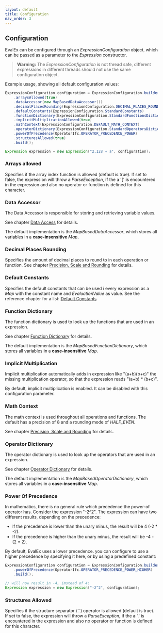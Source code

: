 ```yaml
---
layout: default
title: Configuration
nav_order: 3
---
```


## Configuration

EvalEx can be configured through an _ExpressionConfiguration_ object, which can be passed as a
parameter to the _Expression_ constructor.

> **Warning:** The _ExpressionConfiguration_ is not thread safe, different expressions in different
> threads should
> not use the same configuration object.

Example usage, showing all default configuration values:

```java
ExpressionConfiguration configuration = ExpressionConfiguration.builder()
    .arraysAllowed(true)
    .dataAccessor(new MapBasedDataAccessor())
    .decimalPlacesRounding(ExpressionConfiguration.DECIMAL_PLACES_ROUNDING_UNLIMITED)
    .defaultConstants(ExpressionConfiguration.StandardConstants)
    .functionDictionary(ExpressionConfiguration.StandardFunctionsDictionary)
    .implicitMultiplicationAllowed(true)
    .mathContext(ExpressionConfiguration.DEFAULT_MATH_CONTEXT)
    .operatorDictionary(ExpressionConfiguration.StandardOperatorsDictionary)
    .powerOfPrecedence(OperatorIfc.OPERATOR_PRECEDENCE_POWER)
    .structuresAllowed(true)
    .build();

Expression expression = new Expression("2.128 + a", configuration);
```

### Arrays allowed

Specifies if the array index function is allowed (default is true). If set to false, the expression
will throw a _ParseException_, if the a '[' is encountered in the expression and also no operator or
function is defined for this character.

### Data Accessor

The Data Accessor is responsible for storing and retrieving variable values.

See chapter [Data Access](../customization/data_access.html) for details.

The default implementation is the _MapBasedDataAccessor_, which stores all variables in a
**case-insensitive** _Map_.

### Decimal Places Rounding

Specifies the amount of decimal places to round to in each operation or function.
See chapter [Precision, Scale and Rounding](../concepts/rounding.html) for details.

### Default Constants

Specifies the default constants that can be used i every expression as a _Map_ with the constant
name and _EvaluationValue_ as value.
See the reference chapter for a
list: [Default Constants](../references/references.html#default-constants)

### Function Dictionary

The function dictionary is used to look up the functions that are used in an expression.

See chapter [Function Dictionary](../customization/function_dictionary.html) for details.

The default implementation is the _MapBasedFunctionDictionary_, which stores all variables in a
**case-insensitive** _Map_.

### Implicit Multiplication

Implicit multiplication automatically adds in expression like "(a+b)(b+c)" the missing
multiplication operator, so that the expression reads "(a+b) * (b+c)".

By default, implicit multiplication is enabled. It can be disabled with this configuration
parameter.

### Math Context

The math context is used throughout all operations and functions. The default has a precision of 8
and a rounding mode of _HALF_EVEN_.

See chapter [Precision, Scale and Rounding](../concepts/rounding.html) for details.

### Operator Dictionary

The operator dictionary is used to look up the operators that are used in an expression.

See chapter [Operator Dictionary](../customization/operator_dictionary.html) for details.

The default implementation is the _MapBasedOperatorDictionary_, which stores all variables in a
**case-insensitive** _Map_.

### Power Of Precedence

In mathematics, there is no general rule which precedence the power-of operator has.
Consider the expression "-2^2". The expression can have two different results, depending on the
precedence:

- If the precedence is lower than the unary minus, the result will be 4 (-2 * -2).
- If the precedence is higher than the unary minus, the result will be -4 -(2 * 2).

By default, EvalEx uses a lower precedence. you can configure to use a higher precedence by
specifying it here, or by using a predefined constant:

```java
ExpressionConfiguration configuration = ExpressionConfiguration.builder()
    .powerOfPrecedence(OperatorIfc.OPERATOR_PRECEDENCE_POWER_HIGHER)
    .build();

// will now result in -4, imstead of 4:
Expression expression = new Expression("-2^2", configuration);
```

### Structures Allowed

Specifies if the structure separator ('.') operator is allowed (default is true). If set to false,
the expression will throw a _ParseException_, if the a '.' is encountered in the expression and also
no operator or function is defined for this character.
